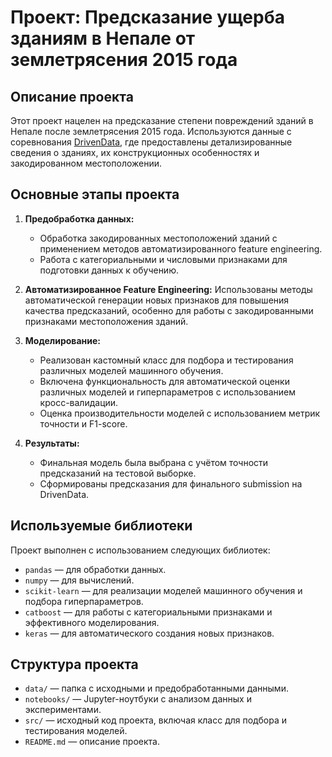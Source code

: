 # Проект: Предсказание ущерба зданиям в Непале от землетрясения 2015 года

## Описание проекта

Этот проект нацелен на предсказание степени повреждений зданий в Непале после землетрясения 2015 года. Используются данные с соревнования [DrivenData](https://www.drivendata.org/competitions/57/nepal-earthquake/), где предоставлены детализированные сведения о зданиях, их конструкционных особенностях и закодированном местоположении.

## Основные этапы проекта

1. **Предобработка данных:**
   - Обработка закодированных местоположений зданий с применением методов автоматизированного feature engineering.
   - Работа с категориальными и числовыми признаками для подготовки данных к обучению.

2. **Автоматизированное Feature Engineering:**
   Использованы методы автоматической генерации новых признаков для повышения качества предсказаний, особенно для работы с закодированными признаками местоположения зданий.

3. **Моделирование:**
   - Реализован кастомный класс для подбора и тестирования различных моделей машинного обучения.
   - Включена функциональность для автоматической оценки различных моделей и гиперпараметров с использованием кросс-валидации.
   - Оценка производительности моделей с использованием метрик точности и F1-score.

4. **Результаты:**
   - Финальная модель была выбрана с учётом точности предсказаний на тестовой выборке.
   - Сформированы предсказания для финального submission на DrivenData.

## Используемые библиотеки

Проект выполнен с использованием следующих библиотек:

- `pandas` — для обработки данных.
- `numpy` — для вычислений.
- `scikit-learn` — для реализации моделей машинного обучения и подбора гиперпараметров.
- `catboost` — для работы с категориальными признаками и эффективного моделирования.
- `keras` — для автоматического создания новых признаков.

## Структура проекта

- `data/` — папка с исходными и предобработанными данными.
- `notebooks/` — Jupyter-ноутбуки с анализом данных и экспериментами.
- `src/` — исходный код проекта, включая класс для подбора и тестирования моделей.
- `README.md` — описание проекта.

